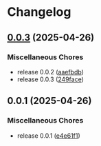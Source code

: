 # Changelog

## [0.0.3](https://github.com/jkingston/caddy-with-plugins/compare/v0.0.1...v0.0.3) (2025-04-26)


### Miscellaneous Chores

* release 0.0.2 ([aaefbdb](https://github.com/jkingston/caddy-with-plugins/commit/aaefbdb1ac08e75a5488b0cc9f403b5750e38fdb))
* release 0.0.3 ([249face](https://github.com/jkingston/caddy-with-plugins/commit/249face3e13cfc45c9b10082d6fcccdbd34a59d1))

## 0.0.1 (2025-04-26)


### Miscellaneous Chores

* release 0.0.1 ([e4e61f1](https://github.com/jkingston/caddy-with-plugins/commit/e4e61f177ecb824a776e18b3beb693d7e5568a97))
